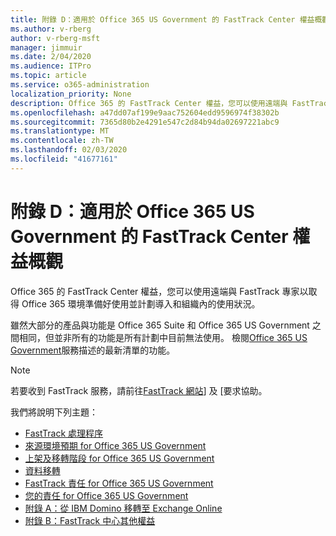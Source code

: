 ```yaml
---
title: 附錄 D：適用於 Office 365 US Government 的 FastTrack Center 權益概觀
ms.author: v-rberg
author: v-rberg-msft
manager: jimmuir
ms.date: 2/04/2020
ms.audience: ITPro
ms.topic: article
ms.service: o365-administration
localization_priority: None
description: Office 365 的 FastTrack Center 權益，您可以使用遠端與 FastTrack 專家以取得 Office 365 環境準備好使用並計劃導入和組織內的使用狀況。
ms.openlocfilehash: a47dd07af199e9aac752604edd9596974f38302b
ms.sourcegitcommit: 7365d80b2e4291e547c2d84b94da02697221abc9
ms.translationtype: MT
ms.contentlocale: zh-TW
ms.lasthandoff: 02/03/2020
ms.locfileid: "41677161"
---
```

# <a name="appendix-d---fasttrack-center-benefit-overview-for-office-365-us-government"></a>附錄 D：適用於 Office 365 US Government 的 FastTrack Center 權益概觀

Office 365 的 FastTrack Center 權益，您可以使用遠端與 FastTrack 專家以取得 Office 365 環境準備好使用並計劃導入和組織內的使用狀況。 
  
雖然大部分的產品與功能是 Office 365 Suite 和 Office 365 US Government 之間相同，但並非所有的功能是所有計劃中目前無法使用。 檢閱[Office 365 US Government](https://aka.ms/aboutgovcloud)服務描述的最新清單的功能。

> [!NOTE]
> 若要收到 FastTrack 服務，請前往[FastTrack 網站](https://go.microsoft.com/fwlink/?linkid=780698)] 及 [要求協助。  

我們將說明下列主題：
- [FastTrack 處理程序](O365-fasttrack-process.md) 
- [來源環境預期 for Office 365 US Government](US-Gov-appendix-source-environment-expectations.md)   
- [上架及移轉階段 for Office 365 US Government](US-Gov-appendix-onboarding-and-migration.md)
- [資料移轉](O365-data-migration.md)    
- [FastTrack 責任 for Office 365 US Government](US-Gov-appendix-fasttrack-responsibilities.md)   
- [您的責任 for Office 365 US Government](US-Gov-appendix-your-responsibilities.md) 
- [附錄 A：從 IBM Domino 移轉至 Exchange Online](O365-from-ibm-domino-to-exchange-online.md)   
- [附錄 B：FastTrack 中心其他權益](O365-fasttrack-additional-benefits.md)


